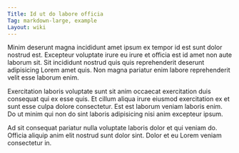 ```yaml
---
Title: Id ut do labore officia
Tag: markdown-large, example
Layout: wiki
---
```

Minim deserunt magna incididunt amet ipsum ex tempor id est sunt dolor nostrud est. Excepteur voluptate irure eu irure et officia est id amet non aute laborum sit. Sit incididunt nostrud quis quis reprehenderit deserunt adipisicing Lorem amet quis. Non magna pariatur enim labore reprehenderit velit esse laborum enim.

Exercitation laboris voluptate sunt sit anim occaecat exercitation duis consequat qui ex esse quis. Et cillum aliqua irure eiusmod exercitation ex et sunt esse culpa dolore consectetur. Est est laborum veniam laboris enim. Do ut minim qui non do sint laboris adipisicing nisi anim excepteur ipsum.

Ad sit consequat pariatur nulla voluptate laboris dolor et qui veniam do. Officia aliquip anim elit nostrud sunt dolor sint. Dolor et eu Lorem veniam consectetur in.